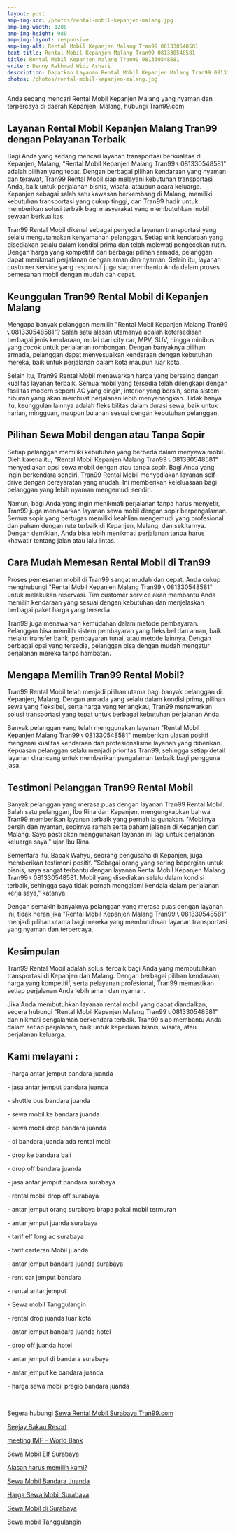 ```yaml
---
layout: post
amp-img-scr: /photos/rental-mobil-kepanjen-malang.jpg
amp-img-width: 1280
amp-img-height: 980
amp-img-layout: responsive
amp-img-alt: Rental Mobil Kepanjen Malang Tran99 081330548581
text-title: Rental Mobil Kepanjen Malang Tran99 081330548581
title: Rental Mobil Kepanjen Malang Tran99 081330548581
writer: Denny Rakhmad Widi Ashari
description: Dapatkan Layanan Rental Mobil Kepanjen Malang Tran99 081330548581 pilihan yang tepat
photos: /photos/rental-mobil-kepanjen-malang.jpg
---
```

<p class="post">Anda sedang mencari Rental Mobil Kepanjen Malang yang nyaman dan terpercaya di daerah Kepanjen, Malang, hubungi Tran99.com</p>

<h2 class="post">Layanan Rental Mobil Kepanjen Malang Tran99 dengan Pelayanan Terbaik</h2>
<p class="post">Bagi Anda yang sedang mencari layanan transportasi berkualitas di Kepanjen, Malang, "Rental Mobil Kepanjen Malang Tran99 📞 081330548581" adalah pilihan yang tepat. Dengan berbagai pilihan kendaraan yang nyaman dan terawat, Tran99 Rental Mobil siap melayani kebutuhan transportasi Anda, baik untuk perjalanan bisnis, wisata, ataupun acara keluarga. Kepanjen sebagai salah satu kawasan berkembang di Malang, memiliki kebutuhan transportasi yang cukup tinggi, dan Tran99 hadir untuk memberikan solusi terbaik bagi masyarakat yang membutuhkan mobil sewaan berkualitas.</p>
<p class="post">Tran99 Rental Mobil dikenal sebagai penyedia layanan transportasi yang selalu mengutamakan kenyamanan pelanggan. Setiap unit kendaraan yang disediakan selalu dalam kondisi prima dan telah melewati pengecekan rutin. Dengan harga yang kompetitif dan berbagai pilihan armada, pelanggan dapat menikmati perjalanan dengan aman dan nyaman. Selain itu, layanan customer service yang responsif juga siap membantu Anda dalam proses pemesanan mobil dengan mudah dan cepat.</p>

<h2 class="post">Keunggulan Tran99 Rental Mobil di Kepanjen Malang</h2>
<p class="post">Mengapa banyak pelanggan memilih "Rental Mobil Kepanjen Malang Tran99 📞 081330548581"? Salah satu alasan utamanya adalah ketersediaan berbagai jenis kendaraan, mulai dari city car, MPV, SUV, hingga minibus yang cocok untuk perjalanan rombongan. Dengan banyaknya pilihan armada, pelanggan dapat menyesuaikan kendaraan dengan kebutuhan mereka, baik untuk perjalanan dalam kota maupun luar kota.</p>
<p class="post">Selain itu, Tran99 Rental Mobil menawarkan harga yang bersaing dengan kualitas layanan terbaik. Semua mobil yang tersedia telah dilengkapi dengan fasilitas modern seperti AC yang dingin, interior yang bersih, serta sistem hiburan yang akan membuat perjalanan lebih menyenangkan. Tidak hanya itu, keunggulan lainnya adalah fleksibilitas dalam durasi sewa, baik untuk harian, mingguan, maupun bulanan sesuai dengan kebutuhan pelanggan.</p>

<amp-img class="post" src="/photos/rental-mobil-kepanjen-malang-1.jpg" width="1280" height="960" layout="responsive" alt="Rental Mobil Kepanjen Malang Tran99"></amp-img>

<h2 class="post">Pilihan Sewa Mobil dengan atau Tanpa Sopir</h2>
<p class="post">Setiap pelanggan memiliki kebutuhan yang berbeda dalam menyewa mobil. Oleh karena itu, "Rental Mobil Kepanjen Malang Tran99 📞 081330548581" menyediakan opsi sewa mobil dengan atau tanpa sopir. Bagi Anda yang ingin berkendara sendiri, Tran99 Rental Mobil menyediakan layanan self-drive dengan persyaratan yang mudah. Ini memberikan keleluasaan bagi pelanggan yang lebih nyaman mengemudi sendiri.</p>
<p class="post">Namun, bagi Anda yang ingin menikmati perjalanan tanpa harus menyetir, Tran99 juga menawarkan layanan sewa mobil dengan sopir berpengalaman. Semua sopir yang bertugas memiliki keahlian mengemudi yang profesional dan paham dengan rute terbaik di Kepanjen, Malang, dan sekitarnya. Dengan demikian, Anda bisa lebih menikmati perjalanan tanpa harus khawatir tentang jalan atau lalu lintas.</p>

<h2 class="post">Cara Mudah Memesan Rental Mobil di Tran99</h2>
<p class="post">Proses pemesanan mobil di Tran99 sangat mudah dan cepat. Anda cukup menghubungi "Rental Mobil Kepanjen Malang Tran99 📞 081330548581" untuk melakukan reservasi. Tim customer service akan membantu Anda memilih kendaraan yang sesuai dengan kebutuhan dan menjelaskan berbagai paket harga yang tersedia.</p>
<p class="post">Tran99 juga menawarkan kemudahan dalam metode pembayaran. Pelanggan bisa memilih sistem pembayaran yang fleksibel dan aman, baik melalui transfer bank, pembayaran tunai, atau metode lainnya. Dengan berbagai opsi yang tersedia, pelanggan bisa dengan mudah mengatur perjalanan mereka tanpa hambatan.</p>

<h2 class="post">Mengapa Memilih Tran99 Rental Mobil?</h2>
<p class="post">Tran99 Rental Mobil telah menjadi pilihan utama bagi banyak pelanggan di Kepanjen, Malang. Dengan armada yang selalu dalam kondisi prima, pilihan sewa yang fleksibel, serta harga yang terjangkau, Tran99 menawarkan solusi transportasi yang tepat untuk berbagai kebutuhan perjalanan Anda.</p>
<p class="post">Banyak pelanggan yang telah menggunakan layanan "Rental Mobil Kepanjen Malang Tran99 📞 081330548581" memberikan ulasan positif mengenai kualitas kendaraan dan profesionalisme layanan yang diberikan. Kepuasan pelanggan selalu menjadi prioritas Tran99, sehingga setiap detail layanan dirancang untuk memberikan pengalaman terbaik bagi pengguna jasa.</p>

<h2 class="post">Testimoni Pelanggan Tran99 Rental Mobil</h2>
<p class="post">Banyak pelanggan yang merasa puas dengan layanan Tran99 Rental Mobil. Salah satu pelanggan, Ibu Rina dari Kepanjen, mengungkapkan bahwa Tran99 memberikan layanan terbaik yang pernah ia gunakan. "Mobilnya bersih dan nyaman, sopirnya ramah serta paham jalanan di Kepanjen dan Malang. Saya pasti akan menggunakan layanan ini lagi untuk perjalanan keluarga saya," ujar Ibu Rina.</p>
<p class="post">Sementara itu, Bapak Wahyu, seorang pengusaha di Kepanjen, juga memberikan testimoni positif. "Sebagai orang yang sering bepergian untuk bisnis, saya sangat terbantu dengan layanan Rental Mobil Kepanjen Malang Tran99 📞 081330548581. Mobil yang disediakan selalu dalam kondisi terbaik, sehingga saya tidak pernah mengalami kendala dalam perjalanan kerja saya," katanya.</p>
<p class="post">Dengan semakin banyaknya pelanggan yang merasa puas dengan layanan ini, tidak heran jika "Rental Mobil Kepanjen Malang Tran99 📞 081330548581" menjadi pilihan utama bagi mereka yang membutuhkan layanan transportasi yang nyaman dan terpercaya.</p>

<h2 class="post">Kesimpulan</h2>
<p class="post">Tran99 Rental Mobil adalah solusi terbaik bagi Anda yang membutuhkan transportasi di Kepanjen dan Malang. Dengan berbagai pilihan kendaraan, harga yang kompetitif, serta pelayanan profesional, Tran99 memastikan setiap perjalanan Anda lebih aman dan nyaman.</p>
<p class="post">Jika Anda membutuhkan layanan rental mobil yang dapat diandalkan, segera hubungi "Rental Mobil Kepanjen Malang Tran99 📞 081330548581" dan nikmati pengalaman berkendara terbaik. Tran99 siap membantu Anda dalam setiap perjalanan, baik untuk keperluan bisnis, wisata, atau perjalanan keluarga.</p>

<amp-img class="post" src="/photos/rental-mobil-kepanjen-malang-3.jpg" width="1280" height="960" layout="responsive" alt="Rental Mobil Kepanjen Malang Tran99"></amp-img>

<h2 class="post"></h2>
<h2 class="post">Kami melayani :</h2>
<p class="post">- harga antar jemput bandara juanda</p>
<p class="post">- jasa antar jemput bandara juanda</p>
<p class="post">- shuttle bus bandara juanda</p>
<p class="post">- sewa mobil ke bandara juanda</p>
<p class="post">- sewa mobil drop bandara juanda</p>
<p class="post">- di bandara juanda ada rental mobil</p>
<p class="post">- drop ke bandara bali</p>
<p class="post">- drop off bandara juanda</p>
<p class="post">- jasa antar jemput bandara surabaya</p>
<p class="post">- rental mobil drop off surabaya</p>
<p class="post">- antar jemput orang surabaya brapa pakai mobil termurah</p>
<p class="post">- antar jemput juanda surabaya</p>
<p class="post">- tarif elf long ac surabaya</p>
<p class="post">- tarif carteran Mobil juanda</p>
<p class="post">- antar jemput bandara juanda surabaya</p>
<p class="post">- rent car jemput bandara</p>
<p class="post">- rental antar jemput</p>
<p class="post">- Sewa mobil Tanggulangin</p>
<p class="post">- rental drop juanda luar kota</p>
<p class="post">- antar jemput bandara juanda hotel</p>
<p class="post">- drop off juanda hotel</p>
<p class="post">- antar jemput di bandara surabaya </p>
<p class="post">- antar jemput ke bandara juanda</p>
<p class="post">- harga sewa mobil pregio bandara juanda</p>
<p class="post"><br></p>
<p class="post">Segera hubungi <a href="https://tran99.com/">Sewa Rental Mobil Surabaya Tran99.com</a></p>
<p class="post"><a href="https://tran99.com/2018/04/12/beejay-bakau-resort/">Beejay Bakau Resort</a></p>
<p class="post"><a href="https://tran99.com/2018/10/05/rental-annual-meeting-imf-world-bank-di-bali/">meeting IMF – World Bank</a></p>
<p class="post"><a href="https://tran99.com/2018/09/28/sewa-mobil-elf-surabaya/">Sewa Mobil Elf Surabaya</a></p>
<p class="post"><a href="https://tran99.com/2018/11/05/keunggulan-rental-mobil-surabaya/">Alasan harus memilih kami?</a></p>
<p class="post"><a href="https://tran99.com/2018/07/23/sewa-mobil-bandara-juanda/">Sewa Mobil Bandara Juanda</a></p>
<p class="post"><a href="https://tran99.com/2018/06/21/harga-sewa-mobil-surabaya/">Harga Sewa Mobil Surabaya</a></p>
<p class="post"><a href="https://tran99.com/2018/05/27/sewa-mobil-di-surabaya/">Sewa Mobil di Surabaya</a></p>
<p class="post"><a href="https://tran99.com/2018/08/16/sewa-mobil-tanggulangin/">Sewa mobil Tanggulangin</a></p>
<br>
